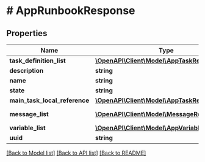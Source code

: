 # # AppRunbookResponse

## Properties

Name | Type | Description | Notes
------------ | ------------- | ------------- | -------------
**task_definition_list** | [**\OpenAPI\Client\Model\AppTaskResponse[]**](AppTaskResponse.md) |  | [optional]
**description** | **string** |  | [optional]
**name** | **string** |  |
**state** | **string** |  |
**main_task_local_reference** | [**\OpenAPI\Client\Model\AppTaskReference**](AppTaskReference.md) |  | [optional]
**message_list** | [**\OpenAPI\Client\Model\MessageResource[]**](MessageResource.md) | Message list |
**variable_list** | [**\OpenAPI\Client\Model\AppVariableResponse[]**](AppVariableResponse.md) |  | [optional]
**uuid** | **string** |  |

[[Back to Model list]](../../README.md#models) [[Back to API list]](../../README.md#endpoints) [[Back to README]](../../README.md)
